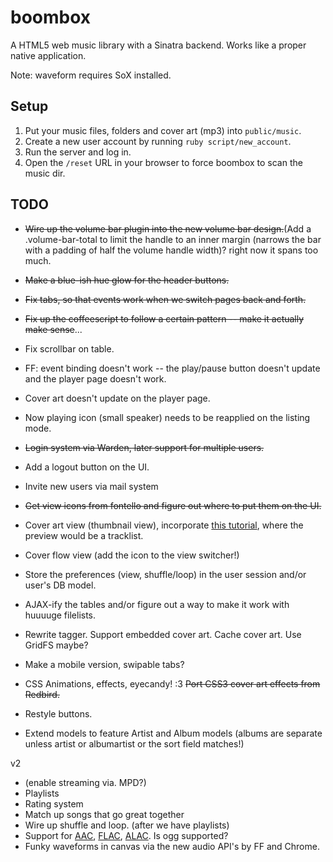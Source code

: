boombox
=======

A HTML5 web music library with a Sinatra backend. Works like a proper native application.

Note: waveform requires SoX installed.


## Setup

1. Put your music files, folders and cover art (mp3) into `public/music`.
2. Create a new user account by running `ruby script/new_account`.
3. Run the server and log in.
4. Open the `/reset` URL in your browser to force boombox to scan the music dir.


## TODO

* ~~Wire up the volume bar plugin into the new volume bar design.~~(Add a .volume-bar-total to limit the handle to an inner margin (narrows the bar with a padding of half the volume handle width)? right now it spans too much.
* ~~Make a blue-ish hue glow for the header buttons.~~
* ~~Fix tabs, so that events work when we switch pages back and forth.~~
* ~~Fix up the coffeescript to follow a certain pattern -- make it actually make sense~~...

* Fix scrollbar on table.

* FF: event binding doesn't work -- the play/pause button doesn't update and the player page doesn't work.
* Cover art doesn't update on the player page.
* Now playing icon (small speaker) needs to be reapplied on the listing mode.

* ~~Login system via Warden, later support for multiple users.~~
* Add a logout button on the UI.
* Invite new users via mail system

* ~~Get view icons from fontello and figure out where to put them on the UI.~~
* Cover art view (thumbnail view), incorporate [this tutorial](http://tympanus.net/Tutorials/ThumbnailGridExpandingPreview/), where the preview would be a tracklist.
* Cover flow view (add the icon to the view switcher!)
* Store the preferences (view, shuffle/loop) in the user session and/or user's DB model.

* AJAX-ify the tables and/or figure out a way to make it work with huuuuge filelists.

* Rewrite tagger. Support embedded cover art. Cache cover art. Use GridFS maybe?

* Make a mobile version, swipable tabs?

* CSS Animations, effects, eyecandy! :3 ~~Port CSS3 cover art effects from Redbird.~~

* Restyle buttons.

* Extend models to feature Artist and Album models (albums are separate unless artist or albumartist or the sort field matches!)

v2

* (enable streaming via. MPD?)
* Playlists
* Rating system
* Match up songs that go great together
* Wire up shuffle and loop. (after we have playlists)
* Support for [AAC](https://github.com/audiocogs/aac.js), [FLAC](https://github.com/audiocogs/flac.js), [ALAC](https://github.com/audiocogs/alac.js). Is ogg supported?
* Funky waveforms in canvas via the new audio API's by FF and Chrome.
